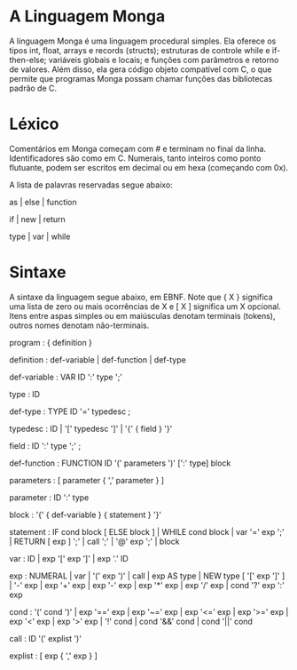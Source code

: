 # A Linguagem Monga

A linguagem Monga é uma linguagem procedural simples. Ela oferece os tipos int, float, arrays e records (structs); estruturas de controle while e if-then-else; variáveis globais e locais; e funções com parâmetros e retorno de valores. Além disso, ela gera código objeto compatível com C, o que permite que programas Monga possam chamar funções das bibliotecas padrão de C.

# Léxico

Comentários em Monga começam com # e terminam no final da linha. Identificadores são como em C. Numerais, tanto inteiros como ponto flutuante, podem ser escritos em decimal ou em hexa (começando com 0x).

A lista de palavras reservadas segue abaixo:

as   |   else  |  function

if   |   new   |  return

type  |  var   |  while

# Sintaxe

A sintaxe da linguagem segue abaixo, em EBNF. Note que { X } significa uma lista de zero ou mais ocorrências de X e [ X ] significa um X opcional. Itens entre aspas simples ou em maiúsculas denotam terminais (tokens), outros nomes denotam não-terminais.

program : { definition }

definition : def-variable | def-function | def-type

def-variable : VAR ID ':' type ';'

type : ID

def-type : TYPE ID '=' typedesc ;

typedesc : ID | '[' typedesc ']' | '{' { field } '}'

field : ID ':' type ';' ;

def-function : FUNCTION ID '(' parameters ')' [':' type] block

parameters : [ parameter { ',' parameter } ]

parameter : ID ':' type

block : '{' { def-variable } { statement } '}'

statement : IF cond block [ ELSE block ]
          | WHILE cond block
          | var '=' exp ';'
          | RETURN [ exp ] ';'
          | call ';'
          | '@' exp ';'
          | block

var : ID | exp '[' exp ']' | exp '.' ID

exp : NUMERAL
    | var
    | '(' exp ')'
    | call
    | exp AS type
    | NEW type [ '[' exp ']' ]
    | '-' exp
    | exp '+' exp
    | exp '-' exp
    | exp '*' exp
    | exp '/' exp
    | cond '?' exp ':' exp

cond :  '(' cond ')'
	| exp '==' exp
	| exp '~=' exp
	| exp '<=' exp
	| exp '>=' exp
	| exp '<' exp
	| exp '>' exp
	| '!' cond
	| cond '&&' cond
	| cond '||' cond

call : ID '(' explist ')'

explist : [ exp { ',' exp } ]
